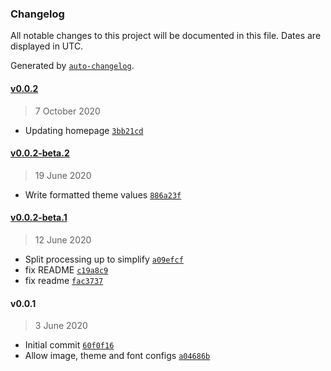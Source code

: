### Changelog

All notable changes to this project will be documented in this file. Dates are displayed in UTC.

Generated by [`auto-changelog`](https://github.com/CookPete/auto-changelog).

#### [v0.0.2](https://github.com/pixelplicity/gatsby-plugin-liist-config/compare/v0.0.2-beta.2...v0.0.2)

> 7 October 2020

- Updating homepage [`3bb21cd`](https://github.com/pixelplicity/gatsby-plugin-liist-config/commit/3bb21cd90d179159acd460cdde3c475ab248fb6f)

#### [v0.0.2-beta.2](https://github.com/pixelplicity/gatsby-plugin-liist-config/compare/v0.0.2-beta.1...v0.0.2-beta.2)

> 19 June 2020

- Write formatted theme values [`886a23f`](https://github.com/pixelplicity/gatsby-plugin-liist-config/commit/886a23fcb2d362af16c919207ae38f8a439444a4)

#### [v0.0.2-beta.1](https://github.com/pixelplicity/gatsby-plugin-liist-config/compare/v0.0.1...v0.0.2-beta.1)

> 12 June 2020

- Split processing up to simplify [`a09efcf`](https://github.com/pixelplicity/gatsby-plugin-liist-config/commit/a09efcfe79dd869d6261113b7e5e856bb8fa7f65)
- fix README [`c19a8c9`](https://github.com/pixelplicity/gatsby-plugin-liist-config/commit/c19a8c94637cacd9e23655e6d30a82de42e75a2b)
- fix readme [`fac3737`](https://github.com/pixelplicity/gatsby-plugin-liist-config/commit/fac37370f64fcab712ed929de40ddcfd78f450be)

#### v0.0.1

> 3 June 2020

- Initial commit [`60f0f16`](https://github.com/pixelplicity/gatsby-plugin-liist-config/commit/60f0f162fe340f251a0bf8bdc4ee21dc545c232b)
- Allow image, theme and font configs [`a04686b`](https://github.com/pixelplicity/gatsby-plugin-liist-config/commit/a04686bb713c27d093fbcba20cf82da76d96c7a1)

